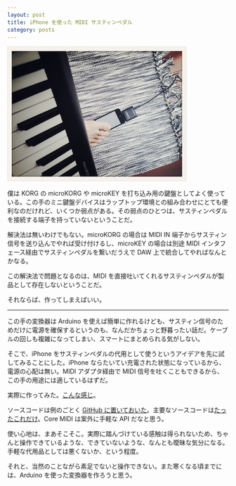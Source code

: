 ```yaml
---
layout: post
title: iPhone を使った MIDI サスティンペダル
category: posts
---
```


![iphone sustain pedal](/images/2013-08-25-1.jpg)

僕は KORG の microKORG や microKEY を打ち込み用の鍵盤としてよく使っている。この手のミニ鍵盤デバイスはラップトップ環境との組み合わせにとても便利なのだけれど、いくつか弱点がある。その弱点のひとつは、サスティンペダルを接続する端子を持っていないということだ。

解決法は無いわけでもない。microKORG の場合は MIDI IN 端子からサスティン信号を送り込んでやれば受け付けるし、microKEY の場合は別途 MIDI インタフェース経由でサスティンペダルを繋いだうえで DAW 上で統合してやればなんとかなる。

この解決法で問題となるのは、MIDI を直接吐いてくれるサスティンペダルが製品として存在しないということだ。

それならば、作ってしまえばいい。

---

この手の変換器は Arduino を使えば簡単に作れるけども、サスティン信号のためだけに電源を確保するというのも、なんだかちょっと野暮ったい話だ。ケーブルの回しも複雑になってしまい、スマートにまとめられる気がしない。

そこで、iPhone をサスティンペダルの代用として使うというアイデアを先に試してみることにした。iPhone ならたいてい充電された状態になっているから、電源の心配は無い。MIDI アダプタ経由で MIDI 信号を吐くこともできるから、この手の用途には適しているはずだ。

実際に作ってみた。[こんな感じ](https://vine.co/v/heDitAxudra)。

ソースコードは例のごとく [GitHub に置いておいた](https://github.com/keijiro/sustain-pedal-ios)。主要なソースコードは[たったこれだけ](https://github.com/keijiro/sustain-pedal-ios/blob/master/SustainPedal/SustainPedalViewController.m)。Core MIDI は案外に手軽な API だなと思う。

使い心地は、まあそこそこ。実際に踏んづけている感触は得られないため、ちゃんと操作できているような、できていないような、なんとも曖昧な気分になる。手軽な代用品としては悪くないか、という程度。

それと、当然のことながら素足でないと操作できない。また寒くなる頃までには、Arduino を使った変換器を作ろうと思う。
